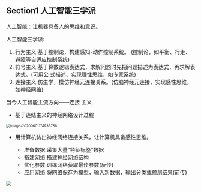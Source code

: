 ## Section1 人工智能三学派



人工智能：让机器具备人的思维和意识。

人工智能三学派:

1. 行为主义:基于控制论，构建感知-动作控制系统。 (控制论，如平衡、行走、避障等自适应控制系统)
2. 符号主义:基于算数逻辑表达式，求解问题时先把问题描述为表达式，再求解表达式。(可用公 式描述、实现理性思维，如专家系统)
3. 连接主义:仿生学，模仿神经元连接关系。(仿脑神经元连接，实现感性思维，如神经网络)

当今人工智能主流方向——连接 主义

- 基于连结主义的神经网络设计过程

 <img src="https://jptanjing.oss-cn-beijing.aliyuncs.com/img/image-20200601174933788.png" alt="image-20200601174933788" style="zoom:67%;" />

- 用计算机仿出神经网络连接关系，让计算机具备感性思维。

  - 准备数据:采集大量”特征标签”数据
  - 搭建网络:搭建神经网络结构
  - 优化参数:训练网络获取最佳参数(反传)
  - 应用网络:将网络保存为模型，输入新数据，输出分类或预测结果(前传)



<img src="https://jptanjing.oss-cn-beijing.aliyuncs.com/img/image-20200508153816354.png" style="zoom:80%;" />





